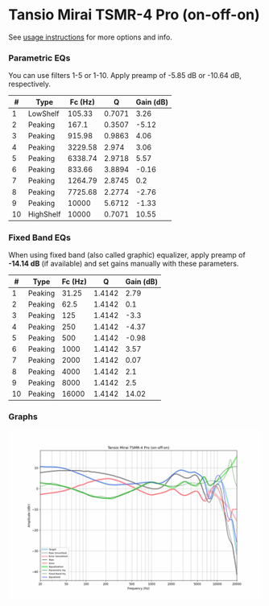 # Tansio Mirai TSMR-4 Pro (on-off-on)
See [usage instructions](https://github.com/jaakkopasanen/AutoEq#usage) for more options and info.

### Parametric EQs
You can use filters 1-5 or 1-10. Apply preamp of -5.85 dB or -10.64 dB, respectively.

|   # | Type      |   Fc (Hz) |      Q |   Gain (dB) |
|-----|-----------|-----------|--------|-------------|
|   1 | LowShelf  |    105.33 | 0.7071 |        3.26 |
|   2 | Peaking   |    167.1  | 0.3507 |       -5.12 |
|   3 | Peaking   |    915.98 | 0.9863 |        4.06 |
|   4 | Peaking   |   3229.58 | 2.974  |        3.06 |
|   5 | Peaking   |   6338.74 | 2.9718 |        5.57 |
|   6 | Peaking   |    833.66 | 3.8894 |       -0.16 |
|   7 | Peaking   |   1264.79 | 2.8745 |        0.2  |
|   8 | Peaking   |   7725.68 | 2.2774 |       -2.76 |
|   9 | Peaking   |  10000    | 5.6712 |       -1.33 |
|  10 | HighShelf |  10000    | 0.7071 |       10.55 |

### Fixed Band EQs
When using fixed band (also called graphic) equalizer, apply preamp of **-14.14 dB** (if available) and set gains manually with these parameters.

|   # | Type    |   Fc (Hz) |      Q |   Gain (dB) |
|-----|---------|-----------|--------|-------------|
|   1 | Peaking |     31.25 | 1.4142 |        2.79 |
|   2 | Peaking |     62.5  | 1.4142 |        0.1  |
|   3 | Peaking |    125    | 1.4142 |       -3.3  |
|   4 | Peaking |    250    | 1.4142 |       -4.37 |
|   5 | Peaking |    500    | 1.4142 |       -0.98 |
|   6 | Peaking |   1000    | 1.4142 |        3.57 |
|   7 | Peaking |   2000    | 1.4142 |        0.07 |
|   8 | Peaking |   4000    | 1.4142 |        2.1  |
|   9 | Peaking |   8000    | 1.4142 |        2.5  |
|  10 | Peaking |  16000    | 1.4142 |       14.02 |

### Graphs
![](./Tansio%20Mirai%20TSMR-4%20Pro%20(on-off-on).png)
